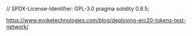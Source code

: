 // SPDX-License-Identifier: GPL-3.0
pragma solidity 0.8.5;

https://www.evoketechnologies.com/blog/deploying-erc20-tokens-test-network/

